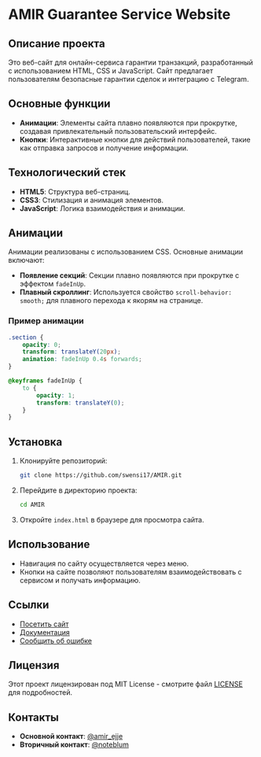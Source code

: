 # AMIR Guarantee Service Website

## Описание проекта
Это веб-сайт для онлайн-сервиса гарантии транзакций, разработанный с использованием HTML, CSS и JavaScript. Сайт предлагает пользователям безопасные гарантии сделок и интеграцию с Telegram.

## Основные функции
- **Анимации**: Элементы сайта плавно появляются при прокрутке, создавая привлекательный пользовательский интерфейс.
- **Кнопки**: Интерактивные кнопки для действий пользователей, такие как отправка запросов и получение информации.

## Технологический стек
- **HTML5**: Структура веб-страниц.
- **CSS3**: Стилизация и анимация элементов.
- **JavaScript**: Логика взаимодействия и анимации.

## Анимации
Анимации реализованы с использованием CSS. Основные анимации включают:
- **Появление секций**: Секции плавно появляются при прокрутке с эффектом `fadeInUp`.
- **Плавный скроллинг**: Используется свойство `scroll-behavior: smooth;` для плавного перехода к якорям на странице.

### Пример анимации
```css
.section {
    opacity: 0;
    transform: translateY(20px);
    animation: fadeInUp 0.4s forwards;
}

@keyframes fadeInUp {
    to {
        opacity: 1;
        transform: translateY(0);
    }
}
```

## Установка
1. Клонируйте репозиторий:
   ```bash
   git clone https://github.com/swensi17/AMIR.git
   ```
2. Перейдите в директорию проекта:
   ```bash
   cd AMIR
   ```
3. Откройте `index.html` в браузере для просмотра сайта.

## Использование
- Навигация по сайту осуществляется через меню.
- Кнопки на сайте позволяют пользователям взаимодействовать с сервисом и получать информацию.

## Ссылки
- [Посетить сайт](https://swensi17.github.io/AMIR/)  
- [Документация](https://github.com/swensi17/AMIR/blob/main/README.md)  
- [Сообщить об ошибке](https://github.com/swensi17/AMIR/issues)  

## Лицензия
Этот проект лицензирован под MIT License - смотрите файл [LICENSE](LICENSE) для подробностей.

## Контакты
- **Основной контакт**: [@amir_ejje](https://t.me/amir_ejje)
- **Вторичный контакт**: [@noteblum](https://t.me/noteblum)

